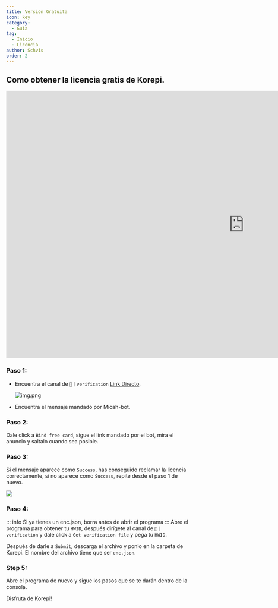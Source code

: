 ```yaml
---
title: Versión Gratuita
icon: key
category:
  - Guía
tag:
  - Inicio
  - Licencia
author: Schvis
order: 2
---
```


## Como obtener la licencia gratis de Korepi.

<div class="iframe-container"><iframe width="1280" height="720" src="https://www.youtube.com/embed/ljOjDE79QD0" title="How to use Free version of Korepi - Updated" frameborder="0" allow="accelerometer; autoplay; clipboard-write; encrypted-media; gyroscope; picture-in-picture; web-share" referrerpolicy="strict-origin-when-cross-origin" allowfullscreen></iframe></div>

### Paso 1:
- Encuentra el canal de `🔐｜verification` [Link Directo](https://discord.com/channels/1069057220802781265/1203687333107335198).

  ![img.png](/assets/images/docs/202402/verify-1.png)
- Encuentra el mensaje mandado por Micah-bot.

### Paso 2:
Dale click a `Bind free card`, sigue el link mandado por el bot, mira el anuncio y saltalo cuando sea posible.

### Paso 3:
Si el mensaje aparece como `Success`, has conseguido reclamar la licencia correctamente, si no aparece como `Success`, repite desde el paso 1 de nuevo.

![](/assets/images/docs/202312/success.png)
### Paso 4:
::: info Si ya tienes un enc.json, borra antes de abrir el programa
:::
Abre el programa para obtener tu `HWID`, después dirígete al canal de `🔐｜verification` y dale click a `Get verification file` y pega tu `HWID`.

Después de darle a `Submit`, descarga el archivo y ponlo en la carpeta de Korepi. El nombre del archivo tiene que ser `enc.json`.

### Step 5:
Abre el programa de nuevo y sigue los pasos que se te darán dentro de la consola.

Disfruta de Korepi!